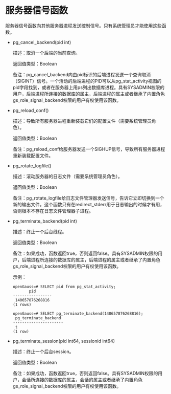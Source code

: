 # 服务器信号函数

服务器信号函数向其他服务器进程发送控制信号。只有系统管理员才能使用这些函数。

-   pg\_cancel\_backend\(pid int\)

    描述：取消一个后端的当前查询。

    返回值类型：Boolean

    备注：pg\_cancel\_backend向由pid标识的后端进程发送一个查询取消（SIGINT）信号。一个活动的后端进程的PID可以从pg\_stat\_activity视图的pid字段找到，或者在服务器上用ps列出数据库进程。具有SYSADMIN权限的用户，后端进程所连接的数据库的属主，后端进程的属主或者继承了内置角色gs\_role\_signal\_backend权限的用户有权使用该函数。

-   pg\_reload\_conf\(\)

    描述：导致所有服务器进程重新装载它们的配置文件（需要系统管理员角色）。

    返回值类型：Boolean

    备注：pg\_reload\_conf给服务器发送一个SIGHUP信号，导致所有服务器进程重新装载配置文件。

-   pg\_rotate\_logfile\(\)

    描述：滚动服务器的日志文件（需要系统管理员角色）。

    返回值类型：Boolean

    备注：pg\_rotate\_logfile给日志文件管理器发送信号，告诉它立即切换到一个新的输出文件。这个函数只有在redirect\_stderr用于日志输出的时候才有用，否则根本不存在日志文件管理器子进程。

-   pg\_terminate\_backend\(pid int\)

    描述：终止一个后台线程。

    返回值类型：Boolean

    备注：如果成功，函数返回true，否则返回false。具有SYSADMIN权限的用户，后端进程所连接的数据库的属主，后端进程的属主或者继承了内置角色gs\_role\_signal\_backend权限的用户有权使用该函数。

    示例：

    ```
    openGauss=# SELECT pid from pg_stat_activity;
           pid
    -----------------
     140657876268816
    (1 rows)

    openGauss=# SELECT pg_terminate_backend(140657876268816);
     pg_terminate_backend
    ----------------------
     t
    (1 row)
    ```

-   pg\_terminate\_session\(pid int64, sessionid int64\)

    描述：终止一个后台session。

    返回值类型：Boolean

    备注：如果成功，函数返回true，否则返回false。具有SYSADMIN权限的用户，会话所连接的数据库的属主，会话的属主或者继承了内置角色gs\_role\_signal\_backend权限的用户有权使用该函数。
